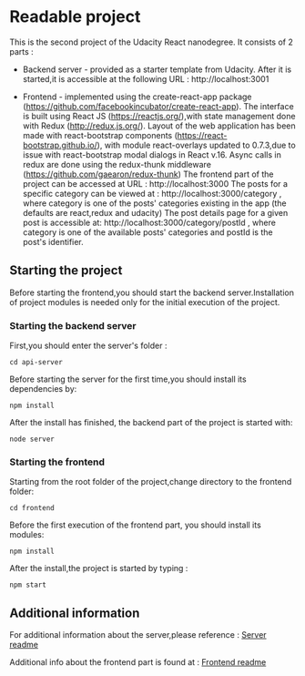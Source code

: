 # Readable project 

This is the second project of the Udacity React nanodegree. It consists of 2 parts : 

* Backend server - provided as a starter template from Udacity. 
  After it is started,it is accessible at the following URL : http://localhost:3001

* Frontend - implemented using the create-react-app package (https://github.com/facebookincubator/create-react-app).
  The interface is built using React JS (https://reactjs.org/),with state management done with Redux (http://redux.js.org/).
  Layout of the web application has been made with react-bootstrap components (https://react-bootstrap.github.io/),
  with module react-overlays updated to 0.7.3,due to issue with react-bootstrap modal dialogs in React v.16.
  Async calls in redux are done using the redux-thunk middleware (https://github.com/gaearon/redux-thunk)
  The frontend part of the project can be accessed at URL : http://localhost:3000
  The posts for a specific category can be viewed at : http://localhost:3000/category , where category is one of the 
  posts' categories existing in the app (the defaults are react,redux and udacity)
  The post details page for a given post is accessible at: http://localhost:3000/category/postId , where category is one of the 
  available posts' categories and postId is the post's identifier.

## Starting the project 

Before starting the frontend,you should start the backend server.Installation of project modules is needed only for the initial execution of the project.

### Starting the backend server 

First,you should enter the server's folder : 

```
cd api-server
```
Before starting the server for the first time,you should install its dependencies by:

```
npm install
```
After the install has finished, the backend part of the project is started with:

```
node server
```
### Starting the frontend

Starting from the root folder of the project,change directory to the frontend folder:

```
cd frontend
```
Before the first execution of the frontend part, you should install its modules:

```
npm install 
```
After the install,the project is started by typing : 

```
npm start
```

## Additional information 

For additional information about the server,please reference : [Server readme](./api-server/README.md)

Additional info about the frontend part is found at : [Frontend readme](./frontend/README.md)